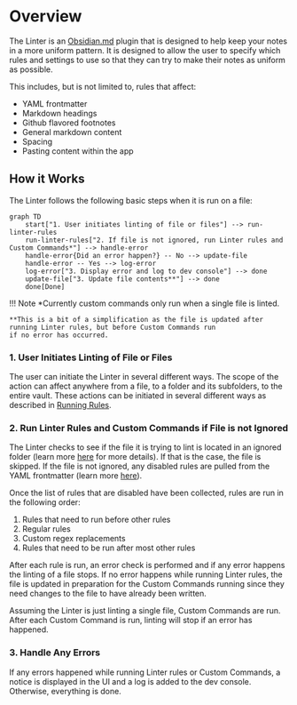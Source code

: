# Overview

The Linter is an [Obsidian.md](https://obsidian.md/) plugin that is designed to help keep your notes in a more uniform pattern.
It is designed to allow the user to specify which rules and settings to use so that they can try to make
their notes as uniform as possible.

This includes, but is not limited to, rules that affect:

- YAML frontmatter
- Markdown headings
- Github flavored footnotes
- General markdown content
- Spacing
- Pasting content within the app

## How it Works

The Linter follows the following basic steps when it is run on a file:

``` mermaid
graph TD
    start["1. User initiates linting of file or files"] --> run-linter-rules
    run-linter-rules["2. If file is not ignored, run Linter rules and Custom Commands*"] --> handle-error
    handle-error{Did an error happen?} -- No --> update-file
    handle-error -- Yes --> log-error
    log-error["3. Display error and log to dev console"] --> done
    update-file["3. Update file contents**"] --> done
    done[Done]
```

!!! Note
    *Currently custom commands only run when a single file is linted.

    **This is a bit of a simplification as the file is updated after running Linter rules, but before Custom Commands run
    if no error has occurred.

### 1. User Initiates Linting of File or Files

The user can initiate the Linter in several different ways. The scope of the action can affect anywhere from a file,
to a folder and its subfolders, to the entire vault. These actions can be initiated in several different ways as described
in [Running Rules](usage/running-rules.md).

### 2. Run Linter Rules and Custom Commands if File is not Ignored

The Linter checks to see if the file it is trying to lint is located in an ignored folder (learn more [here](usage/disabling-rules.md#ignoring-a-folder)
for more details). If that is the case, the file is skipped. If the file is not ignored, any disabled rules are
pulled from the YAML frontmatter (learn more [here](usage/disabling-rules.md#yaml-frontmatter)).

Once the list of rules that are disabled have been collected, rules are run in the following order:

1. Rules that need to run before other rules
2. Regular rules
3. Custom regex replacements
4. Rules that need to be run after most other rules

After each rule is run, an error check is performed and if any error happens the linting of a file stops. If no error happens while running
Linter rules, the file is updated in preparation for the Custom Commands running since they need changes to the file to have already been written.

Assuming the Linter is just linting a single file, Custom Commands are run. After each Custom Command is run,
linting will stop if an error has happened.

### 3. Handle Any Errors

If any errors happened while running Linter rules or Custom Commands, a notice is displayed in the UI and a log is added to the dev console.
Otherwise, everything is done.
